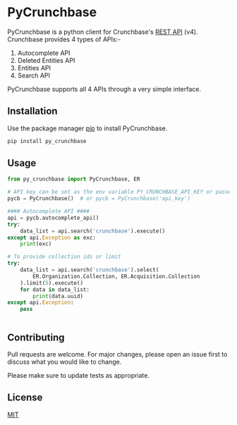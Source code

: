 # PyCrunchbase

PyCrunchbase is a python client for Crunchbase's [REST API](https://app.swaggerhub.com/apis-docs/Crunchbase/crunchbase-enterprise_api/1.0.3#/) (v4).
Crunchbase provides 4 types of APIs:-

1. Autocomplete API
2. Deleted Entities API
3. Entities API
4. Search API

PyCrunchbase supports all 4 APIs through a very simple interface.

## Installation

Use the package manager [pip](https://pip.pypa.io/en/stable/) to install PyCrunchbase.

```bash
pip install py_crunchbase
```

## Usage

```python
from py_crunchbase import PyCrunchbase, ER

# API key can be set as the env variable PY_CRUNCHBASE_API_KEY or passed as an argument. 
pycb = PyCrunchbase()  # or pycb = PyCrunchbase('api_key')

#### Autocomplete API ####
api = pycb.autocomplete_api()
try:
    data_list = api.search('crunchbase').execute()
except api.Exception as exc:
    print(exc)

# To provide collection ids or limit
try:
    data_list = api.search('crunchbase').select(
        ER.Organization.Collection, ER.Acquisition.Collection
    ).limit(5).execute()
    for data in data_list:
        print(data.uuid)
except api.Exception:
    pass



```

## Contributing
Pull requests are welcome. For major changes, please open an issue first to discuss what you would like to change.

Please make sure to update tests as appropriate.

## License
[MIT](https://choosealicense.com/licenses/mit/)